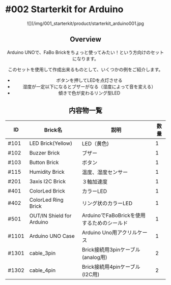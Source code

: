 # #002 Starterkit for Arduino

<center>
![](/img/001_starterkit/product/starterkit_arduino001.jpg
<!--COLORME-->

## Overview
Arduino UNOで、FaBo Brickをちょっと使ってみたい！という方向けのセットになります。

このセットを使用して作成出来るものとして、いくつかの例をご紹介します。
- ボタンを押してLEDを点灯させる
- 湿度が一定以下になるとブザーがなる（湿度によって音を変える）
- 傾きで色が変わるリング型LED

## 内容物一覧

|ID|Brick名|説明|数量|
|--|--|--|--|
|#101|LED Brick(Yellow)|LED（黄色)|1|
|#102|Buzzer Brick|ブザー|1|
|#103|Button Brick|ボタン|1|
|#115|Humidity Brick|温度、湿度センサー|1|
|#201|3axis I2C Brick|３軸加速度|1|
|#401|ColorLed Brick|カラーLED|1|
|#402|ColorLed Ring Brick|リング状のカラーLED|1|
|#501|OUT/IN Shield for Arduino|ArduinoでFaBoBrickを使用するためのシールド|1|
|#1101|Arduino UNO Case|Arduino Uno用アクリルケース|1|
|#1301|cable_3pin|Brick接続用3pinケーブル(analog用)|2|
|#1302|cable_4pin|Brick接続用4pinケーブル(I2C用)|2|
